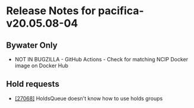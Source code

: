 
# Release Notes for pacifica-v20.05.08-04

## Bywater Only

- NOT IN BUGZILLA - GitHub Actions - Check for matching NCIP Docker image on Docker Hub

## Hold requests

- [[27068]](http://bugs.koha-community.org/bugzilla3/show_bug.cgi?id=27068) HoldsQueue doesn't know how to use holds groups


